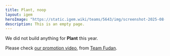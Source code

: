 ```yaml
---
title: Plant, noop
layout: igem
heroImage: "https://static.igem.wiki/teams/5643/img/screenshot-2025-08-06-at-21-23-43.webp"
description: This is an empty page.
---
```


We did not build anything for **Plant** this year.

Please check [our promotion video](https://video.igem.org/w/nri1zca7eHRFtGVEZWxfqe), from [Team Fudan](https://2025.igem.wiki/fudan/).
